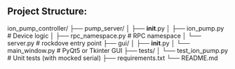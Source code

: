 ## Project Structure:
ion_pump_controller/
├── pump_server/
│   ├── __init__.py
│   ├── ion_pump.py          # Device logic
│   ├── rpc_namespace.py     # RPC namespace
│   └── server.py            # rockdove entry point
├── gui/
│   ├── __init__.py
│   └── main_window.py       # PyQt5 or Tkinter GUI
├── tests/
│   └── test_ion_pump.py     # Unit tests (with mocked serial)
├── requirements.txt
└── README.md
